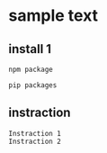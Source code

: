 # sample text

## install 1

```
npm package
```

```
pip packages
```

## instraction

```
Instraction 1
Instraction 2
```
